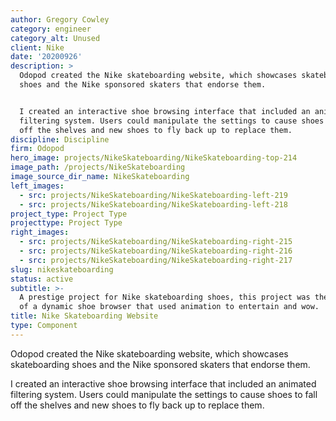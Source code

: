 ```yaml
---
author: Gregory Cowley
category: engineer
category_alt: Unused
client: Nike
date: '20200926'
description: >
  Odopod created the Nike skateboarding website, which showcases skateboarding
  shoes and the Nike sponsored skaters that endorse them.


  I created an interactive shoe browsing interface that included an animated
  filtering system. Users could manipulate the settings to cause shoes to fall
  off the shelves and new shoes to fly back up to replace them.
discipline: Discipline
firm: Odopod
hero_image: projects/NikeSkateboarding/NikeSkateboarding-top-214
image_path: /projects/NikeSkateboarding
image_source_dir_name: NikeSkateboarding
left_images:
  - src: projects/NikeSkateboarding/NikeSkateboarding-left-219
  - src: projects/NikeSkateboarding/NikeSkateboarding-left-218
project_type: Project Type
projecttype: Project Type
right_images:
  - src: projects/NikeSkateboarding/NikeSkateboarding-right-215
  - src: projects/NikeSkateboarding/NikeSkateboarding-right-216
  - src: projects/NikeSkateboarding/NikeSkateboarding-right-217
slug: nikeskateboarding
status: active
subtitle: >-
  A prestige project for Nike skateboarding shoes, this project was the creation
  of a dynamic shoe browser that used animation to entertain and wow. 
title: Nike Skateboarding Website
type: Component
---
```

Odopod created the Nike skateboarding website, which showcases skateboarding shoes and the Nike sponsored skaters that endorse them.

I created an interactive shoe browsing interface that included an animated filtering system. Users could manipulate the settings to cause shoes to fall off the shelves and new shoes to fly back up to replace them.
